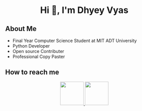 <h1 align="center"> Hi 👋, I'm Dhyey Vyas</h1>

## About Me
- Final Year Computer Science Student at MIT ADT University
- Python Developer
- Open source Contributer
- Professional Copy Paster


## How to reach me 
<section align="center">
<a href="https://www.instagram.com/_the_eyyy_/"><img src="https://cdn.icon-icons.com/icons2/791/PNG/512/instagram_f_icon-icons.com_65485.png" width=75 height=75></img> </a>
<a href="https://www.linkedin.com/in/dhyeyv/"><img src="https://cdn.icon-icons.com/icons2/1/PNG/256/sociallinkedin_member_70.png" width=75 height=75></img> </a>
</section>


<!---
Dhyey17/Dhyey17 is a ✨ special ✨ repository because its `README.md` (this file) appears on your GitHub profile.
You can click the Preview link to take a look at your changes.
--->
